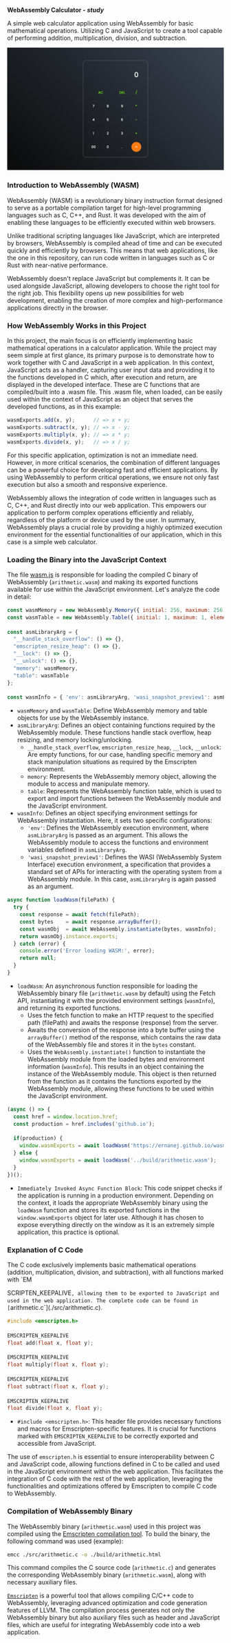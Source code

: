 **WebAssembly Calculator - _study_**

A simple web calculator application using WebAssembly for basic mathematical operations. Utilizing C and JavaScript to create a tool capable of performing addition, multiplication, division, and subtraction.

![preview](./assets/preview.png)

### Introduction to WebAssembly (WASM)

WebAssembly (WASM) is a revolutionary binary instruction format designed to serve as a portable compilation target for high-level programming languages such as C, C++, and Rust. It was developed with the aim of enabling these languages to be efficiently executed within web browsers.

Unlike traditional scripting languages like JavaScript, which are interpreted by browsers, WebAssembly is compiled ahead of time and can be executed quickly and efficiently by browsers. This means that web applications, like the one in this repository, can run code written in languages such as C or Rust with near-native performance.

WebAssembly doesn't replace JavaScript but complements it. It can be used alongside JavaScript, allowing developers to choose the right tool for the right job. This flexibility opens up new possibilities for web development, enabling the creation of more complex and high-performance applications directly in the browser.

### How WebAssembly Works in this Project

In this project, the main focus is on efficiently implementing basic mathematical operations in a calculator application. While the project may seem simple at first glance, its primary purpose is to demonstrate how to work together with C and JavaScript in a web application. In this context, JavaScript acts as a handler, capturing user input data and providing it to the functions developed in C which, after execution and return, are displayed in the developed interface. These are C functions that are compiled/built into a .wasm file. This .wasm file, when loaded, can be easily used within the context of JavaScript as an object that serves the developed functions, as in this example:

```js
wasmExports.add(x, y);      // => x + y;
wasmExports.subtract(x, y); // => x - y;
wasmExports.multiply(x, y); // => x * y;
wasmExports.divide(x, y);   // => x / y;
```

For this specific application, optimization is not an immediate need. However, in more critical scenarios, the combination of different languages can be a powerful choice for developing fast and efficient applications. By using WebAssembly to perform critical operations, we ensure not only fast execution but also a smooth and responsive experience.

WebAssembly allows the integration of code written in languages such as C, C++, and Rust directly into our web application. This empowers our application to perform complex operations efficiently and reliably, regardless of the platform or device used by the user. In summary, WebAssembly plays a crucial role by providing a highly optimized execution environment for the essential functionalities of our application, which in this case is a simple web calculator.

### Loading the Binary into the JavaScript Context

The file [wasm.js](./scripts/wasm.js) is responsible for loading the compiled C binary of WebAssembly (`arithmetic.wasm`) and making its exported functions available for use within the JavaScript environment. Let's analyze the code in detail:

```javascript
const wasmMemory = new WebAssembly.Memory({ initial: 256, maximum: 256 });
const wasmTable = new WebAssembly.Table({ initial: 1, maximum: 1, element: 'anyfunc' });

const asmLibraryArg = { 
  "__handle_stack_overflow": () => {},
  "emscripten_resize_heap": () => {},
  "__lock": () => {}, 
  "__unlock": () => {},
  "memory": wasmMemory, 
  "table": wasmTable 
};

const wasmInfo = { 'env': asmLibraryArg, 'wasi_snapshot_preview1': asmLibraryArg };
```

- `wasmMemory` and `wasmTable`: Define WebAssembly memory and table objects for use by the WebAssembly instance.
- `asmLibraryArg`: Defines an object containing functions required by the WebAssembly module. These functions handle stack overflow, heap resizing, and memory locking/unlocking.
  - `__handle_stack_overflow`, `emscripten_resize_heap`, `__lock`, `__unlock`: Are empty functions, for our case, handling specific memory and stack manipulation situations as required by the Emscripten environment.
  - `memory`: Represents the WebAssembly memory object, allowing the module to access and manipulate memory.
  - `table`: Represents the WebAssembly function table, which is used to export and import functions between the WebAssembly module and the JavaScript environment.
- `wasmInfo`: Defines an object specifying environment settings for WebAssembly instantiation. Here, it sets two specific configurations:
  - `'env'`: Defines the WebAssembly execution environment, where `asmLibraryArg` is passed as an argument. This allows the WebAssembly module to access the functions and environment variables defined in `asmLibraryArg`.
  - `'wasi_snapshot_preview1'`: Defines the WASI (WebAssembly System Interface) execution environment, a specification that provides a standard set of APIs for interacting with the operating system from a WebAssembly module. In this case, `asmLibraryArg` is again passed as an argument.

```javascript
async function loadWasm(filePath) {
  try {
    const response = await fetch(filePath);
    const bytes    = await response.arrayBuffer();
    const wasmObj  = await WebAssembly.instantiate(bytes, wasmInfo);
    return wasmObj.instance.exports;
  } catch (error) {
    console.error('Error loading WASM:', error);
    return null;
  }
}
```

- `loadWasm`: An asynchronous function responsible for loading the WebAssembly binary file (`arithmetic.wasm` by default) using the Fetch API, instantiating it with the provided environment settings (`wasmInfo`), and returning its exported functions.
  - Uses the fetch function to make an HTTP request to the specified path (filePath) and awaits the response (response) from the server.
  - Awaits the conversion of the response into a byte buffer using the `arrayBuffer()` method of the response, which contains the raw data of the WebAssembly file and stores it in the `bytes` constant.
  - Uses the `WebAssembly.instantiate()` function to instantiate the WebAssembly module from the loaded bytes and environment information (`wasmInfo`). This results in an object containing the instance of the WebAssembly module. This object is then returned from the function as it contains the functions exported by the WebAssembly module, allowing these functions to be used within the JavaScript environment.

```javascript
(async () => {
  const href = window.location.href;
  const production = href.includes('github.io');

  if(production) {
    window.wasmExports = await loadWasm('https://ernanej.github.io/wasm-calculator/build/arithmetic.wasm');
  } else {
    window.wasmExports = await loadWasm('../build/arithmetic.wasm');
  }
})();
```

- `Immediately Invoked Async Function Block`: This code snippet checks if the application is running in a production environment. Depending on the context, it loads the appropriate WebAssembly binary using the `loadWasm` function and stores its exported functions in the `window.wasmExports` object for later use. Although it has chosen to expose everything directly on the window as it is an extremely simple application, this practice is optional.

### Explanation of C Code

The C code exclusively implements basic mathematical operations (addition, multiplication, division, and subtraction), with all functions marked with `EM

SCRIPTEN_KEEPALIVE`, allowing them to be exported to JavaScript and used in the web application. The complete code can be found in [`arithmetic.c`](./src/arithmetic.c).

```c
#include <emscripten.h>

EMSCRIPTEN_KEEPALIVE
float add(float x, float y);

EMSCRIPTEN_KEEPALIVE
float multiply(float x, float y);

EMSCRIPTEN_KEEPALIVE
float subtract(float x, float y);

EMSCRIPTEN_KEEPALIVE
float divide(float x, float y);
```

- `#include <emscripten.h>`: This header file provides necessary functions and macros for Emscripten-specific features. It is crucial for functions marked with `EMSCRIPTEN_KEEPALIVE` to be correctly exported and accessible from JavaScript.

The use of `emscripten.h` is essential to ensure interoperability between C and JavaScript code, allowing functions defined in C to be called and used in the JavaScript environment within the web application. This facilitates the integration of C code with the rest of the web application, leveraging the functionalities and optimizations offered by Emscripten to compile C code to WebAssembly.

### Compilation of WebAssembly Binary

The WebAssembly binary (`arithmetic.wasm`) used in this project was compiled using the [Emscripten compilation tool](https://emscripten.org/docs/getting_started/index.html). To build the binary, the following command was used (example):

```bash
emcc ./src/arithmetic.c -o ./build/arithmetic.html
```

This command compiles the C source code (`arithmetic.c`) and generates the corresponding WebAssembly binary (`arithmetic.wasm`), along with necessary auxiliary files.

[`Emscripten`](https://emscripten.org/docs/tools_reference/emcc.html) is a powerful tool that allows compiling C/C++ code to WebAssembly, leveraging advanced optimization and code generation features of LLVM. The compilation process generates not only the WebAssembly binary but also auxiliary files such as header and JavaScript files, which are useful for integrating WebAssembly code into a web application.
